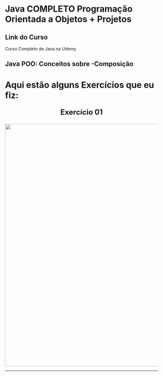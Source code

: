 # Java COMPLETO Programação Orientada a Objetos + Projetos

## Link do Curso
<a >
   Curso Completo de Java na Udemy
</a>

## Java POO: Conceitos sobre -Composição

# Aqui estão alguns Exercícios que eu fiz:
<section id="exerc-de-POO_Classe">
  <p align="center" style="font-size: 24px; font-weight: bold;">Exercício 01</p>
  <div align="center">
    <img src="https://github.com/user-attachments/assets/098dbad6-fab8-43f2-8fe5-2b86d2c5ca75" width="800px" />
  </div>
  <hr>

</section>
